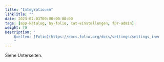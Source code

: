 ```yaml
---
title: "Integrationen"
linkTitle: ""
date: 2023-02-01T00:00:00-00:00
tags: [app-katalog, by-folio, cat-einstellungen, for-admin]
weight: 70
Description: "
    Quellen: [Folio](https://docs.folio.org/docs/settings/settings_inventory/settings_inventory/#settings--inventory--integrations) & [GBV](https://info.gbv.de/display/FOLIOGBVEXTERN/Einstellungen+(Katalog):+Integrationen)
    "
---
```


Siehe Unterseiten.
